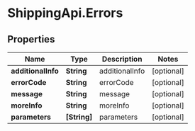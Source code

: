 # ShippingApi.Errors

## Properties

Name | Type | Description | Notes
------------ | ------------- | ------------- | -------------
**additionalInfo** | **String** | additionalInfo | [optional] 
**errorCode** | **String** | errorCode | [optional] 
**message** | **String** | message | [optional] 
**moreInfo** | **String** | moreInfo | [optional] 
**parameters** | **[String]** | parameters | [optional] 


